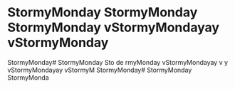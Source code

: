 # StormyMonday StormyMonday StormyMonday vStormyMondayay vStormyMonday
StormyMonday# StormyMonday Sto
de
rmyMonday vStormyMondayay v
y vStormyMondayay vStormyM
StormyMonday# StormyMonday StormyMonda
